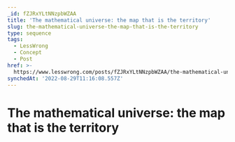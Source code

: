 ```yaml
---
_id: fZJRxYLtNNzpbWZAA
title: 'The mathematical universe: the map that is the territory'
slug: the-mathematical-universe-the-map-that-is-the-territory
type: sequence
tags:
  - LessWrong
  - Concept
  - Post
href: >-
  https://www.lesswrong.com/posts/fZJRxYLtNNzpbWZAA/the-mathematical-universe-the-map-that-is-the-territory
synchedAt: '2022-08-29T11:16:08.557Z'
---
```

# The mathematical universe: the map that is the territory

